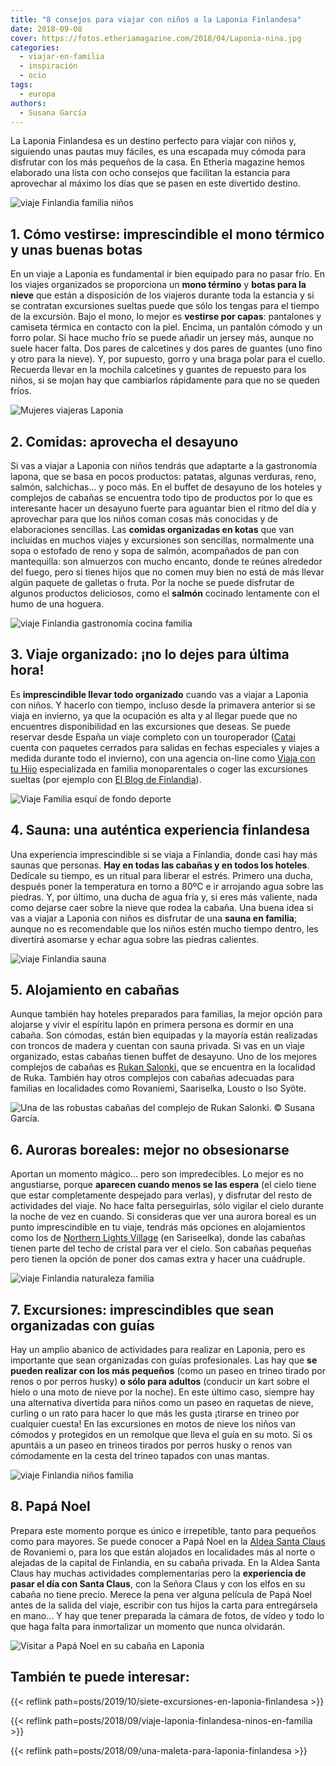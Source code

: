```yaml
---
title: "8 consejos para viajar con niños a la Laponia Finlandesa"
date: 2018-09-08
cover: https://fotos.etheriamagazine.com/2018/04/Laponia-nina.jpg
categories: 
  - viajar-en-familia
  - inspiración
  - ocio
tags: 
  - europa
authors: 
  - Susana García
---
```


La Laponia Finlandesa es un destino perfecto para viajar con niños y, siguiendo unas pautas muy fáciles, es una escapada muy cómoda para disfrutar con los más pequeños de la casa. En Etheria magazine hemos elaborado una lista con ocho consejos que facilitan la estancia para aprovechar al máximo los días que se pasen en este divertido destino.

![viaje Finlandia familia niños](https://fotos.etheriamagazine.com/2018/04/Laponia-nina.jpg "Los niños disfrutan cada instante en un viaje a Laponia. © Susana García.")

## 1\. Cómo vestirse: imprescindible el mono térmico y unas buenas botas

En un viaje a Laponia es fundamental ir bien equipado para no pasar frío. En los viajes 
organizados se proporciona un **mono término** y **botas para la nieve** que están a 
disposición de los viajeros durante toda la estancia y si se contratan excursiones 
sueltas puede que sólo los tengas para el tiempo de la excursión. Bajo el mono, lo mejor 
es **vestirse por capas**: pantalones y camiseta térmica en contacto con la piel. 
Encima, un pantalón cómodo y un forro polar. Si hace mucho frío se puede añadir un 
jersey más, aunque no suele hacer falta. Dos pares de calcetines y dos pares de guantes 
(uno fino y otro para la nieve). Y, por supuesto, gorro y una braga polar para el 
cuello. Recuerda llevar en la mochila calcetines y guantes de repuesto para los niños, 
si se mojan hay que cambiarlos rápidamente para que no se queden fríos. 

![Mujeres viajeras Laponia](https://fotos.etheriamagazine.com/2018/04/Pesca-en-el-hielo-en-Laponia-Etheriamagazine.jpg "Un mono de nieve protege contra el frío y permite disfrutar de las actividades. © Susana García.")

## 2\. Comidas: aprovecha el desayuno

Si vas a viajar a Laponia con niños tendrás que adaptarte a la gastronomía lapona, que 
se basa en pocos productos: patatas, algunas verduras, reno, salmón, salchichas... y 
poco más. En el buffet de desayuno de los hoteles y complejos de cabañas se encuentra 
todo tipo de productos por lo que es interesante hacer un desayuno fuerte para aguantar 
bien el ritmo del día y aprovechar para que los niños coman cosas más conocidas y de 
elaboraciones sencillas. Las **comidas organizadas en kotas** que van incluidas en 
muchos viajes y excursiones son sencillas, normalmente una sopa o estofado de reno y 
sopa de salmón, acompañados de pan con mantequilla: son almuerzos con mucho encanto, 
donde te reúnes alrededor del fuego, pero si tienes hijos que no comen muy bien no está 
de más llevar algún paquete de galletas o fruta. Por la noche se puede disfrutar de 
algunos productos deliciosos, como el **salmón** cocinado lentamente con el humo de una 
hoguera. 

![viaje Finlandia gastronomía cocina familia](https://fotos.etheriamagazine.com/2018/04/Laponia-salmon.jpg "Salmón cocinado junto al fuego. © Susana García.")

## 3\. Viaje organizado: ¡no lo dejes para última hora!

Es **imprescindible llevar todo organizado** cuando vas a viajar a Laponia con niños. Y 
hacerlo con tiempo, incluso desde la primavera anterior si se viaja en invierno, ya que 
la ocupación es alta y al llegar puede que no encuentres disponibilidad en las 
excursiones que deseas. Se puede reservar desde España un viaje completo con un 
touroperador ([Catai](http://www.catai.es) cuenta con paquetes cerrados para salidas en 
fechas especiales y viajes a medida durante todo el invierno), con una agencia on-line 
como [Viaja con tu Hijo](https://www.viajacontuhijo.com/especial-laponia) especializada 
en familia monoparentales o coger las excursiones sueltas (por ejemplo con [El Blog de 
Finlandia](http://www.elblogdefinlandia.com)). 

![Viaje Familia esquí de fondo deporte](https://fotos.etheriamagazine.com/2018/04/3-NUESTROS-TOP-LAPONIA-FOTO-3-IMG_1380.jpg "Las actividades como el esquí de fondo es importante llevarlas reservadas con antelación. © Susana García.")

## 4\. Sauna: una auténtica experiencia finlandesa

Una experiencia imprescindible si se viaja a Finlandia, donde casi hay más saunas que 
personas. **Hay en todas las cabañas y en todos los hoteles**. Dedícale su tiempo, es un 
ritual para liberar el estrés. Primero una ducha, después poner la temperatura en torno 
a 80ºC e ir arrojando agua sobre las piedras. Y, por último, una ducha de agua fría y, 
si eres más valiente, nada como dejarse caer sobre la nieve que rodea la cabaña. Una 
buena idea si vas a viajar a Laponia con niños es disfrutar de una **sauna en familia**; 
aunque no es recomendable que los niños estén mucho tiempo dentro, les divertirá 
asomarse y echar agua sobre las piedras calientes. 

![viaje Finlandia sauna](https://fotos.etheriamagazine.com/2018/04/4-NUESTROS-TOP-LAPONIA-FOTO-4-PIXABAYbath-1317997.jpg "Dedicar tiempo a la sauna es imprescindible en Laponia.")

## 5\. Alojamiento en cabañas

Aunque también hay hoteles preparados para familias, la mejor opción para alojarse y 
vivir el espíritu lapón en primera persona es dormir en una cabaña. Son cómodas, están 
bien equipadas y la mayoría están realizadas con troncos de madera y cuentan con sauna 
privada. Si vas en un viaje organizado, estas cabañas tienen buffet de desayuno. Uno de 
los mejores complejos de cabañas es [Rukan Salonki,](https://www.rukansalonki.fi/) que 
se encuentra en la localidad de Ruka. También hay otros complejos con cabañas adecuadas 
para familias en localidades como Rovaniemi, Saariselka, Lousto o Iso Syöte. 

![](https://fotos.etheriamagazine.com/2018/04/5-NUESTROS-TOP-LAPONIA-FOTO-5.jpg "Una de las robustas cabañas del complejo de Rukan Salonki. © Susana García.")

## 6\. Auroras boreales: mejor no obsesionarse

Aportan un momento mágico… pero son impredecibles. Lo mejor es no angustiarse, porque 
**aparecen cuando menos se las espera** (el cielo tiene que estar completamente 
despejado para verlas), y disfrutar del resto de actividades del viaje. No hace falta 
perseguirlas, sólo vigilar el cielo durante la noche de vez en cuando. Si consideras que 
ver una aurora boreal es un punto imprescindible en tu viaje, tendrás más opciones en 
alojamientos como los de [Northern Lights Village](https://northernlightsvillage.com) 
(en Sariseelka), donde las cabañas tienen parte del techo de cristal para ver el cielo. 
Son cabañas pequeñas pero tienen la opción de poner dos camas extra y hacer una 
cuádruple. 

![viaje Finlandia naturaleza familia](https://fotos.etheriamagazine.com/2018/04/6-NUESTROS-TOP-LAPONIA-FOTO-6-aurora-borealis-1156479-PIXABAY.jpg "Las auroras boreales son un espectáculo natural casi mágico.")

## 7\. Excursiones: imprescindibles que sean organizadas con guías

Hay un amplio abanico de actividades para realizar en Laponia, pero es importante que 
sean organizadas con guías profesionales. Las hay que **se pueden realizar con los más 
pequeños** (como un paseo en trineo tirado por renos o por perros husky) **o sólo para 
adultos** (conducir un kart sobre el hielo o una moto de nieve por la noche). En este 
último caso, siempre hay una alternativa divertida para niños como un paseo en raquetas 
de nieve, curling o un rato para hacer lo que más les gusta ¡tirarse en trineo por 
cualquier cuesta! En las excursiones en motos de nieve los niños van cómodos y 
protegidos en un remolque que lleva el guía en su moto. Si os apuntáis a un paseo en 
trineos tirados por perros husky o renos van cómodamente en la cesta del trineo tapados 
con unas mantas. 

![viaje Finlandia niños familia](https://fotos.etheriamagazine.com/2018/04/7-NUESTROS-TOP-LAPONIA-FOTO-7.jpg "Una de las mejores experiencias en Laponia es un paseo en trineo tirado por perros husky. © Susana García.")

## 8\. Papá Noel

Prepara este momento porque es único e irrepetible, tanto para pequeños como para 
mayores. Se puede conocer a Papá Noel en la [Aldea Santa 
Claus](https://santaclausvillage.info/es/) de Rovaniemi o, para los que están alojados 
en localidades más al norte o alejadas de la capital de Finlandia, en su cabaña privada. 
En la Aldea Santa Claus hay muchas actividades complementarias pero la **experiencia de 
pasar el día con Santa Claus**, con la Señora Claus y con los elfos en su cabaña no 
tiene precio. Merece la pena ver alguna película de Papá Noel antes de la salida del 
viaje, escribir con tus hijos la carta para entregársela en mano… Y hay que tener 
preparada la cámara de fotos, de vídeo y todo lo que haga falta para inmortalizar un 
momento que nunca olvidarán. 

![Visitar a Papá Noel en su cabaña en Laponia](https://fotos.etheriamagazine.com/2018/04/Cabaña-privada-de-Papa-Noel-Etheriamagazine.jpg "El encuentro con Papá Noel en su cabaña privada es el momento más especial de viaje. © Susana García.")

## También te puede interesar:

{{< reflink path=posts/2019/10/siete-excursiones-en-laponia-finlandesa >}} 

{{< reflink path=posts/2018/09/viaje-laponia-finlandesa-ninos-en-familia >}} 

{{< reflink path=posts/2018/09/una-maleta-para-laponia-finlandesa >}}
